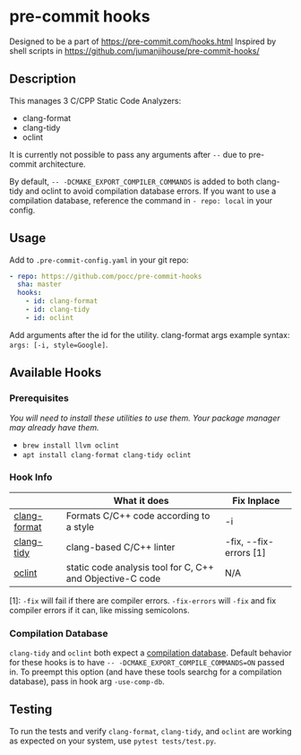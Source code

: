 # pre-commit hooks

Designed to be a part of https://pre-commit.com/hooks.html Inspired by shell
scripts in https://github.com/jumanjihouse/pre-commit-hooks/

## Description

This manages 3 C/CPP Static Code Analyzers:

- clang-format
- clang-tidy
- oclint

It is currently not possible to pass any arguments after `--` due to pre-commit
architecture.

By default, `-- -DCMAKE_EXPORT_COMPILER_COMMANDS` is added to both clang-tidy
and oclint to avoid compilation database errors. If you want to use a
compilation database, reference the command in `- repo: local` in your config.

## Usage

Add to `.pre-commit-config.yaml` in your git repo:

```yaml
- repo: https://github.com/pocc/pre-commit-hooks
  sha: master
  hooks:
    - id: clang-format
    - id: clang-tidy
    - id: oclint
```

Add arguments after the id for the utility. clang-format args example syntax:
`args: [-i, style=Google]`.

## Available Hooks

### Prerequisites

_You will need to install these utilities to use them._ _Your package manager
may already have them._

- `brew install llvm oclint`
- `apt install clang-format clang-tidy oclint`

### Hook Info

|                                                                          | What it does                                              | Fix Inplace            |
| ------------------------------------------------------------------------ | --------------------------------------------------------- | ---------------------- |
| [clang-format](https://clang.llvm.org/docs/ClangFormatStyleOptions.html) | Formats C/C++ code according to a style                   | -i                     |
| [clang-tidy](https://clang.llvm.org/extra/clang-tidy/)                   | clang-based C/C++ linter                                  | -fix, --fix-errors [1] |
| [oclint](http://oclint.org/)                                             | static code analysis tool for C, C++ and Objective-C code | N/A                    |

[1]: `-fix` will fail if there are compiler errors. `-fix-errors` will `-fix`
and fix compiler errors if it can, like missing semicolons.

### Compilation Database

`clang-tidy` and `oclint` both expect a
[compilation database](https://clang.llvm.org/docs/JSONCompilationDatabase.html).
Default behavior for these hooks is to have
`-- -DCMAKE_EXPORT_COMPILE_COMMANDS=ON` passed in. To preempt this option (and
have these tools searchg for a compilation database), pass in hook arg
`-use-comp-db`.

## Testing

To run the tests and verify `clang-format`, `clang-tidy`, and `oclint` are
working as expected on your system, use `pytest tests/test.py`.
